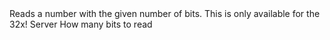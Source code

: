 <function name="ReadBitLong" parent="bf_read" type="classfunc">
	<description>
		Reads a number with the given number of bits.  
		<note>
			This is only available for the 32x!
		</note>
	</description>
	<realm>Server</realm>
	<args>
		<arg name="bits" type="number">How many bits to read<args>
		<arg name="signed" type="boolean" default="false"></arg>
	</args>
	<rets>
		<ret name="value" type="number"></ret>
	</rets>
</function>